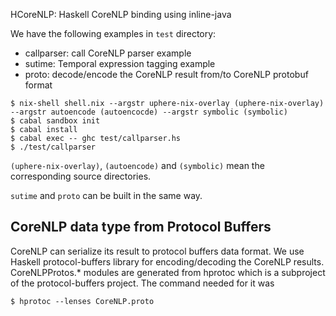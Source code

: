 HCoreNLP: Haskell CoreNLP binding using inline-java

We have the following examples in `test` directory:

* callparser: call CoreNLP parser example 
* sutime: Temporal expression tagging example
* proto: decode/encode the CoreNLP result from/to CoreNLP protobuf format 


```
$ nix-shell shell.nix --argstr uphere-nix-overlay (uphere-nix-overlay) --argstr autoencode (autoencocde) --argstr symbolic (symbolic)
$ cabal sandbox init
$ cabal install
$ cabal exec -- ghc test/callparser.hs
$ ./test/callparser
```

`(uphere-nix-overlay)`, `(autoencode)` and `(symbolic)` mean the corresponding source directories.

`sutime` and `proto` can be built in the same way.

CoreNLP data type from Protocol Buffers
---------------------------------------

CoreNLP can serialize its result to protocol buffers data format. We use Haskell protocol-buffers library
for encoding/decoding the CoreNLP results. CoreNLPProtos.* modules are generated from hprotoc which is a
subproject of the protocol-buffers project. The command needed for it was
```
$ hprotoc --lenses CoreNLP.proto
```
